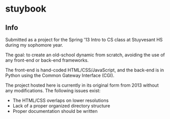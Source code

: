 stuybook
========

## Info

Submitted as a project for the Spring '13 Intro to CS class at Stuyvesant HS during my sophomore year.

The goal: to create an old-school dynamic from scratch, avoiding the use of any front-end or back-end frameworks.

The front-end is hand-coded HTML/CSS/JavaScript, and the back-end is in Python using the Common Gateway Interface (CGI).

The project hosted here is currently in its original form from 2013 without any modifications. The following issues exist:

* The HTML/CSS overlaps on lower resolutions
* Lack of a proper organized directory structure
* Proper documentation should be written